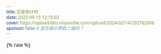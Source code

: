 ```yaml
---
title: 恋爱倒计时
date: 2023-09-15 12:15:02
cover: https://upload-bbs.miyoushe.com/upload/2024/02/14/292762008/f0cb3676199b75980959b7d972a0771f_384819317620854048.jpg?x-oss-process=image/resize,s_600/quality,q_80/auto-orient,0/interlace,1/format,jpg
sponsor: false # 是否展示赞助二维码？
---
```


{% raw %}
<!DOCTYPE html>
<html lang="zh-CN">
<head>
    <meta charset="UTF-8">
    <meta name="viewport" content="width=device-width, initial-scale=1.0">
    <title>❤️ 恋爱时光 ❤️</title>
    <link rel="stylesheet" href="https://cdnjs.cloudflare.com/ajax/libs/font-awesome/6.4.0/css/all.min.css">
    <style>
        * {
            margin: 0;
            padding: 0;
            box-sizing: border-box;
            font-family: 'Segoe UI', 'Microsoft YaHei', sans-serif;
        }
        
        /* 装饰元素 */
        .heart, .snowflake, .star {
            position: absolute;
            font-size: 24px;
            animation: float 8s infinite ease-in-out;
            z-index: 0;
        }
        
        .heart { color: rgba(255, 0, 0, 0.5); }
        .snowflake { color: rgba(173, 216, 230, 0.7); }
        .star { color: rgba(255, 255, 0, 0.7); }
        
        /* 动画 */
        @keyframes float {
            0% { transform: translateY(0) rotate(0deg); opacity: 0; }
            10% { opacity: 1; }
            90% { opacity: 1; }
            100% { transform: translateY(-100vh) rotate(360deg); opacity: 0; }
        }
        
        @keyframes twinkle {
            0% { opacity: 0.3; transform: scale(0.8); }
            100% { opacity: 1; transform: scale(1.2); }
        }
        
        @keyframes pulse {
            0% { transform: scale(1); }
            50% { transform: scale(1.05); }
            100% { transform: scale(1); }
        }
        
        @keyframes slideIn {
            from { transform: translateY(50px); opacity: 0; }
            to { transform: translateY(0); opacity: 1; }
        }
        
        @keyframes fadeIn {
            from { opacity: 0; }
            to { opacity: 1; }
        }
        
        /* 密码保护容器 */
        .password-container {
            background: rgba(255, 255, 255, 0.95);
            padding: 50px;
            border-radius: 20px;
            box-shadow: 0 15px 35px rgba(0, 0, 0, 0.2);
            text-align: center;
            max-width: 500px;
            width: 90%;
            z-index: 10;
            position: relative;
            animation: slideIn 1s ease-out;
            backdrop-filter: blur(10px);
        }
        
        .password-container h1 {
            color: #e84393;
            margin-bottom: 25px;
            font-size: 2.8rem;
            text-shadow: 2px 2px 4px rgba(0, 0, 0, 0.1);
        }
        
        .password-container p {
            color: #6c5ce7;
            margin-bottom: 30px;
            font-size: 1.2rem;
            line-height: 1.6;
        }
        
        .couple-names {
            font-size: 1.8rem;
            color: #ff6b6b;
            font-weight: bold;
            margin: 20px 0;
            letter-spacing: 2px;
        }
        
        .password-input {
            position: relative;
            margin: 30px 0;
        }
        
        .password-input input {
            width: 100%;
            padding: 18px 20px;
            border: 2px solid #e0e0e0;
            border-radius: 15px;
            font-size: 1.1rem;
            outline: none;
            transition: all 0.3s ease;
            box-shadow: 0 5px 15px rgba(0, 0, 0, 0.05);
        }
        
        .password-input input:focus {
            border-color: #6c5ce7;
            box-shadow: 0 5px 15px rgba(108, 92, 231, 0.2);
        }
        
        .password-input i {
            position: absolute;
            right: 20px;
            top: 50%;
            transform: translateY(-50%);
            color: #a29bfe;
            cursor: pointer;
        }
        
        .submit-btn {
            background: linear-gradient(135deg, #6a11cb 0%, #2575fc 100%);
            color: white;
            border: none;
            padding: 18px 40px;
            border-radius: 15px;
            font-size: 1.1rem;
            font-weight: 600;
            cursor: pointer;
            transition: all 0.3s ease;
            box-shadow: 0 5px 15px rgba(0, 0, 0, 0.2);
            width: 100%;
            margin-top: 10px;
        }
        
        .submit-btn:hover {
            transform: translateY(-3px);
            box-shadow: 0 8px 20px rgba(0, 0, 0, 0.25);
        }
        
        .hint {
            margin-top: 25px;
            color: #00b894;
            font-size: 0.95rem;
            font-style: italic;
        }
        
        .error-message {
            color: #ff7675;
            margin-top: 15px;
            font-weight: 500;
            height: 20px;
        }
        
        /* 主内容容器 */
        .container {
            max-width: 1200px;
            margin: 40px auto;
            padding: 20px;
            background: rgba(255, 255, 255, 0.85);
            border-radius: 20px;
            box-shadow: 0 10px 30px rgba(0, 0, 0, 0.1);
            backdrop-filter: blur(10px);
            position: relative;
            overflow: hidden;
            display: none;
            animation: fadeIn 1s ease-out;
        }
        
        .header {
            text-align: center;
            padding: 30px 20px;
            margin-bottom: 30px;
            position: relative;
        }
        
        .header::after {
            content: '';
            position: absolute;
            bottom: 0;
            left: 50%;
            transform: translateX(-50%);
            width: 80%;
            height: 2px;
            background: linear-gradient(90deg, transparent, #ff6b6b, transparent);
        }
        
        .title {
            font-size: 3.5rem;
            margin-bottom: 15px;
            color: #e84393;
            text-shadow: 2px 2px 4px rgba(0, 0, 0, 0.1);
        }
        
        .subtitle {
            font-size: 1.2rem;
            color: #6c5ce7;
            font-weight: 500;
        }
        
        .start-date {
            font-size: 1.1rem;
            color: #00b894;
            margin-top: 10px;
            font-weight: 500;
        }
        
        .counter-container {
            display: flex;
            justify-content: center;
            flex-wrap: wrap;
            gap: 15px;
            margin: 40px 0;
            animation: pulse 2s infinite;
        }
        
        .counter-box {
            background: linear-gradient(135deg, #6a11cb 0%, #2575fc 100%);
            color: white;
            border-radius: 15px;
            padding: 20px 15px;
            min-width: 130px;
            text-align: center;
            box-shadow: 0 5px 15px rgba(0, 0, 0, 0.2);
            transition: transform 0.3s ease;
        }
        
        .counter-box:hover {
            transform: translateY(-10px);
        }
        
        .counter-value {
            font-size: 2.5rem;
            font-weight: 700;
            margin-bottom: 5px;
            text-shadow: 1px 1px 3px rgba(0, 0, 0, 0.3);
        }
        
        .counter-label {
            font-size: 1rem;
            opacity: 0.9;
        }
        
        .events-section {
            margin-top: 50px;
            padding: 20px;
        }
        
        .section-title {
            text-align: center;
            font-size: 2.2rem;
            margin-bottom: 30px;
            color: #e84393;
            position: relative;
            display: inline-block;
            left: 50%;
            transform: translateX(-50%);
            padding: 0 20px;
        }
        
        .section-title::after {
            content: '';
            position: absolute;
            bottom: -10px;
            left: 0;
            width: 100%;
            height: 3px;
            background: linear-gradient(90deg, #fd79a8, #a29bfe, #55efc4);
            border-radius: 3px;
        }
        
        .lovetimeline {
            position: relative;
            max-width: 900px;
            margin: 0 auto;
            padding: 40px 0;
        }
        
        .lovetimeline::before {
            content: '';
            position: absolute;
            top: 0;
            bottom: 0;
            width: 4px;
            background: linear-gradient(to bottom, #fd79a8, #a29bfe, #55efc4);
            left: 50%;
            margin-left: -2px;
            border-radius: 10px;
        }
        
        .lovetimeline-item {
            position: relative;
            margin-bottom: 50px;
            width: 50%;
            animation: slideIn 0.8s ease-out;
        }
        
        .lovetimeline-item:nth-child(odd) {
            left: 0;
            padding-right: 70px;
            text-align: right;
        }
        
        .lovetimeline-item:nth-child(even) {
            left: 50%;
            padding-left: 70px;
        }
        
        .lovetimeline-content {
            background: white;
            padding: 25px;
            border-radius: 15px;
            box-shadow: 0 5px 15px rgba(0, 0, 0, 0.1);
            position: relative;
            transition: transform 0.3s ease, box-shadow 0.3s ease;
        }
        
        .lovetimeline-content:hover {
            transform: translateY(-5px);
            box-shadow: 0 10px 25px rgba(0, 0, 0, 0.15);
        }
        
        .lovetimeline-item:nth-child(odd) .lovetimeline-content::after {
            content: '';
            position: absolute;
            top: 20px;
            right: -15px;
            border-style: solid;
            border-width: 10px 0 10px 15px;
            border-color: transparent transparent transparent white;
        }
        
        .lovetimeline-item:nth-child(even) .lovetimeline-content::after {
            content: '';
            position: absolute;
            top: 20px;
            left: -15px;
            border-style: solid;
            border-width: 10px 15px 10px 0;
            border-color: transparent white transparent transparent;
        }
        
        .lovetimeline-date {
            font-weight: 600;
            color: #6c5ce7;
            margin-bottom: 10px;
            display: block;
            font-size: 1.1rem;
        }
        
        .lovetimeline-title {
            font-size: 1.4rem;
            margin-bottom: 10px;
            color: #e84393;
        }
        
        .days-after {
            font-size: 0.95rem;
            color: #00b894;
            font-weight: 500;
        }
        
        .icon2 {
            position: absolute;
            width: 50px;
            height: 50px;
            background: linear-gradient(135deg, #fd79a8, #a29bfe);
            border-radius: 50%;
            display: flex;
            align-items: center;
            justify-content: center;
            color: white;
            font-size: 1.5rem;
            box-shadow: 0 3px 10px rgba(0, 0, 0, 0.2);
        }
        
        .lovetimeline-item:nth-child(odd) .icon2 {
            right: -25px;
            top: 0;
        }
        
        .lovetimeline-item:nth-child(even) .icon2 {
            left: -25px;
            top: 0;
        }
        
        .footer {
            text-align: center;
            padding: 30px;
            margin-top: 30px;
            color: #6c5ce7;
            font-size: 1.1rem;
            font-weight: 500;
        }
        
        /* 响应式设计 */
        @media (max-width: 768px) {
            .password-container {
                padding: 30px;
            }
            
            .password-container h1 {
                font-size: 2.2rem;
            }
            
            .title {
                font-size: 2.5rem;
            }
            
            .counter-box {
                min-width: 100px;
                padding: 15px 10px;
            }
            
            .counter-value {
                font-size: 2rem;
            }
            
            .lovetimeline::before {
                left: 30px;
            }
            
            .lovetimeline-item {
                width: 100%;
                padding-left: 80px !important;
                padding-right: 20px !important;
                left: 0 !important;
                text-align: left !important;
            }
            
            .lovetimeline-item:nth-child(even) .icon2,
            .lovetimeline-item:nth-child(odd) .icon2 {
                left: 5px;
                right: auto;
            }
            
            .lovetimeline-item:nth-child(even) .lovetimeline-content::after,
            .lovetimeline-item:nth-child(odd) .lovetimeline-content::after {
                left: -15px;
                right: auto;
                border-width: 10px 15px 10px 0;
                border-color: transparent white transparent transparent;
            }
        }
        
        @media (max-width: 480px) {
            .password-container {
                padding: 20px;
            }
            
            .password-container h1 {
                font-size: 1.8rem;
            }
            
            .couple-names {
                font-size: 1.4rem;
            }
            
            .title {
                font-size: 2rem;
            }
            
            .counter-box {
                min-width: 80px;
                padding: 12px 8px;
            }
            
            .counter-value {
                font-size: 1.6rem;
            }
            
            .counter-label {
                font-size: 0.85rem;
            }
        }
    </style>
</head>
<body>
    <!-- 密码保护界面 -->
    <div class="password-container" id="password-container">
        <h1>❤️ 恋爱时光 ❤️</h1>
        <p>这是一份特别的恋爱记录，只属于我们两个人</p>
        
        <div class="couple-names">
            ❄️ 冯笑一 & 韩思宇 🌟
        </div>
        
        <p>请输入密码查看我们的恋爱时光记录</p>
        
        <div class="password-input">
            <input type="password" id="password" placeholder="请输入我们的密码" autocomplete="off">
            <i class="fas fa-lock"></i>
        </div>
        
        <button class="submit-btn" onclick="checkPassword()">
            <i class="fas fa-heart"></i> 进入恋爱时光
        </button>
        
        <div class="error-message" id="error-message"></div>
        
        <div class="hint">
            提示：密码是(8位数字)
        </div>
    </div>
    
    <!-- 主内容容器 -->
    <div class="container" id="main-content">
        <div class="header">
            <h1 class="title">❄️ 冯笑一 ❤️ 韩思宇 🌟</h1>
            <p class="subtitle">记录我们的美好时光</p>
            <p class="start-date">起始时间: 2023年9月15日</p>
        </div>
        
        <div class="counter-container">
            <div class="counter-box">
                <div class="counter-value" id="years">0</div>
                <div class="counter-label">年</div>
            </div>
            <div class="counter-box">
                <div class="counter-value" id="months">0</div>
                <div class="counter-label">月</div>
            </div>
            <div class="counter-box">
                <div class="counter-value" id="days">0</div>
                <div class="counter-label">天</div>
            </div>
            <div class="counter-box">
                <div class="counter-value" id="hours">0</div>
                <div class="counter-label">小时</div>
            </div>
            <div class="counter-box">
                <div class="counter-value" id="minutes">0</div>
                <div class="counter-label">分钟</div>
            </div>
            <div class="counter-box">
                <div class="counter-value" id="seconds">0</div>
                <div class="counter-label">秒</div>
            </div>
        </div>
        
        <div class="events-section">
            <h2 class="section-title">我们的美好回忆</h2>
            
            <div class="lovetimeline" id="lovetimeline">
                <!-- 时间轴内容将通过JS动态生成 -->
            </div>
        </div>
        
        <div class="footer">
            ❤️ 每一天都比前一天更爱你 ❤️
        </div>
    </div>

    <script>
        // 创建装饰元素
        function createDecorations() {
            const body = document.querySelector('body');
            const types = ['heart', 'snowflake', 'star'];
            const emojis = {
                heart: ['❤️', '💖', '💗', '💘', '💝'],
                snowflake: ['❄️', '🌨️', '🌬️'],
                star: ['🌟', '⭐', '✨', '💫']
            };
            
            for (let i = 0; i < 30; i++) {
                const type = types[Math.floor(Math.random() * types.length)];
                const deco = document.createElement('div');
                deco.className = type;
                
                const emojiSet = emojis[type];
                deco.textContent = emojiSet[Math.floor(Math.random() * emojiSet.length)];
                
                deco.style.left = `${Math.random() * 100}vw`;
                deco.style.top = `${Math.random() * 100}vh`;
                deco.style.animationDelay = `${Math.random() * 5}s`;
                deco.style.fontSize = `${Math.random() * 20 + 15}px`;
                
                body.appendChild(deco);
            }
        }
        
        // 更新恋爱计时器
        function updateTimer() {
            const startDate = new Date('2023-09-15T00:00:00');
            const now = new Date();
            
            const diff = now - startDate;
            
            const years = Math.floor(diff / (1000 * 60 * 60 * 24 * 365));
            const months = Math.floor(diff / (1000 * 60 * 60 * 24 * 30.44)) % 12;
            const days = Math.floor(diff / (1000 * 60 * 60 * 24)) % 30;
            const hours = Math.floor(diff / (1000 * 60 * 60)) % 24;
            const minutes = Math.floor(diff / (1000 * 60)) % 60;
            const seconds = Math.floor(diff / 1000) % 60;
            
            document.getElementById('years').textContent = years;
            document.getElementById('months').textContent = months;
            document.getElementById('days').textContent = days;
            document.getElementById('hours').textContent = hours.toString().padStart(2, '0');
            document.getElementById('minutes').textContent = minutes.toString().padStart(2, '0');
            document.getElementById('seconds').textContent = seconds.toString().padStart(2, '0');
        }
        
        // 渲染时间轴事件
        function renderlovetimeline() {
            const events = [
                { title: '第1次表白👩‍❤️‍👨', start: '2023-09-15' },
                { title: '第1次牵手🤝&拥抱💏', start: '2023-10-01' },
                { title: '第1次约会🎉', start: '2023-10-01' },
                { title: '第1次去海边🏖', start: '2023-10-02' },
                { title: '第1次一起睡觉💤', start: '2023-10-28' },
                { title: '一起逛街🛒', start: '2023-12-03' },
                { title: '第1次一起过生日🎂', start: '2023-12-31' },
                { title: '一起跨年💏', start: '2024-01-01' },
                { title: '一起看电影🎞🎞', start: '2024-12-30' }
            ];
            
            const lovetimeline = document.getElementById('lovetimeline');
            const startDate = new Date('2023-09-15');
            
            // 按日期排序
            events.sort((a, b) => new Date(a.start) - new Date(b.start));
            
            events.forEach((event, index) => {
                const eventDate = new Date(event.start);
                const diffTime = eventDate - startDate;
                const diffDays = Math.ceil(diffTime / (1000 * 60 * 60 * 24));
                
                const lovetimelineItem = document.createElement('div');
                lovetimelineItem.className = 'lovetimeline-item';
                
                const icon = document.createElement('div');
                icon.className = 'icon2';
                icon.innerHTML = getEventIcon(event.title);
                
                const content = document.createElement('div');
                content.className = 'lovetimeline-content';
                
                const date = document.createElement('span');
                date.className = 'lovetimeline-date';
                date.textContent = formatDate(eventDate);
                
                const title = document.createElement('h3');
                title.className = 'lovetimeline-title';
                title.textContent = event.title;
                
                const daysAfter = document.createElement('p');
                daysAfter.className = 'days-after';
                daysAfter.textContent = `恋爱第 ${diffDays} 天`;
                
                content.appendChild(date);
                content.appendChild(title);
                content.appendChild(daysAfter);
                
                lovetimelineItem.appendChild(icon);
                lovetimelineItem.appendChild(content);
                
                lovetimeline.appendChild(lovetimelineItem);
            });
        }
        
        // 根据事件标题获取图标
        function getEventIcon(title) {
            if (title.includes('表白')) return '💘';
            if (title.includes('牵手') || title.includes('拥抱')) return '💑';
            if (title.includes('约会')) return '💞';
            if (title.includes('海边')) return '🌊';
            if (title.includes('睡觉')) return '🛌';
            if (title.includes('逛街')) return '👫';
            if (title.includes('电影')) return '🎬';
            if (title.includes('生日')) return '🎂';
            if (title.includes('跨年')) return '🎆';
            return '❤️';
        }
        
        // 格式化日期
        function formatDate(date) {
            const year = date.getFullYear();
            const month = date.getMonth() + 1;
            const day = date.getDate();
            return `${year}年${month}月${day}日`;
        }
        
        // 解决方案：确保所有初始状态在页面加载时正确设置
        document.addEventListener('DOMContentLoaded', function() {
            // 确保主内容区域初始为隐藏状态
            document.getElementById('main-content').style.display = 'none';
            
            // 重置密码输入框状态
            document.getElementById('password').value = '';
            
            // 如果有之前的错误消息，清空它
            const errorMessage = document.getElementById('error-message');
            errorMessage.textContent = '';
            
                        // 添加输入框的回车事件
            <!-- document.getElementById('password').addEventListener('keypress', (e) => {
                if (e.key === 'Enter') {
                    checkPassword();
                } -->
        });

        function checkPassword() {
            const password = document.getElementById('password').value;
            const errorMessage = document.getElementById('error-message');
            const passwordContainer = document.getElementById('password-container');
            const mainContent = document.getElementById('main-content');

            // 正确密码是恋爱纪念日 20230915
            if (password === '20230915') {
                // 动画转场效果
                passwordContainer.style.transition = 'opacity 0.5s ease-out';
                passwordContainer.style.opacity = '0';
                
                // 延迟隐藏以完成动画
                setTimeout(() => {
                    passwordContainer.style.display = 'none';
                    
                    // 显示主内容并触发动画
                    mainContent.style.display = 'block';
                    mainContent.style.animation = 'fadeIn 0.8s forwards';
                    
                    // 创建装饰元素
                    createDecorations();
                    
                    // 开始计时器
                    setInterval(updateTimer, 1000);
                }, 500);
                
            } else {
                errorMessage.textContent = '密码错误，请再试一次！';
                
                // 添加抖动效果
                const inputElement = document.getElementById('password');
                inputElement.classList.add('shake');
                
                setTimeout(() => {
                    inputElement.classList.remove('shake');
                }, 500);
            }
        }

        // 添加动画关键帧
        const style = document.createElement('style');
        style.innerHTML = `
            @keyframes fadeIn {
                from { opacity: 0; transform: translateY(20px); }
                to { opacity: 1; transform: translateY(0); }
            }
            
            @keyframes shake {
                0% { transform: translateX(0); }
                25% { transform: translateX(-10px); }
                50% { transform: translateX(10px); }
                75% { transform: translateX(-5px); }
                100% { transform: translateX(0); }
            }
            
            .shake {
                animation: shake 0.5s;
            }
        `;
        document.head.appendChild(style);
        
        <!-- // 初始化
        document.addEventListener('DOMContentLoaded', () => {

            }); -->
            
            // 渲染时间轴
            renderlovetimeline();
            
            // 添加抖动动画
            const style = document.createElement('style');
            style.textContent = `
                .shake {
                    animation: shake 0.5s;
                    border-color: #ff7675 !important;
                }
                
                @keyframes shake {
                    0% { transform: translateX(0); }
                    25% { transform: translateX(-10px); }
                    50% { transform: translateX(10px); }
                    75% { transform: translateX(-10px); }
                    100% { transform: translateX(0); }
                }
            `;
            document.head.appendChild(style);
        });
    </script>
</body>
</html>
{% endraw %}